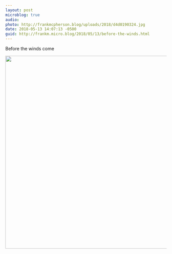 ```yaml
---
layout: post
microblog: true
audio: 
photo: http://frankmcpherson.blog/uploads/2018/d4d0190324.jpg
date: 2018-05-13 14:07:13 -0500
guid: http://frankm.micro.blog/2018/05/13/before-the-winds.html
---
```

Before the winds come

<img src="http://frankmcpherson.blog/uploads/2018/d4d0190324.jpg" width="600" height="600" />
